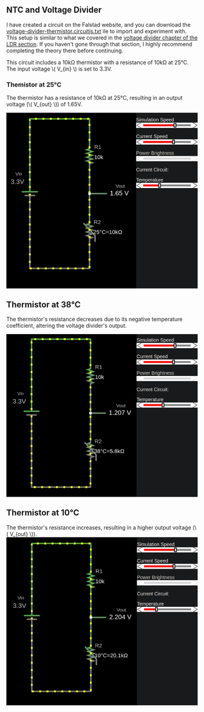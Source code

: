 ## NTC and Voltage Divider

I have created a circuit on the Falstad website, and you can download the [voltage-divider-thermistor.circuitjs.txt](./voltage-divider-thermistor.circuitjs.txt) ile to import and experiment with.   This setup is similar to what we covered in the [voltage divider chapter of the LDR section](../core-concepts/voltage-divider.md). If you haven't gone through that section, I highly recommend completing the theory there before continuing.


This circuit includes a 10kΩ thermistor with a resistance of 10kΩ at 25°C. The input voltage \\( V_{in} \\) is set to 3.3V.

### Themistor at 25°C
The thermistor has a resistance of 10kΩ at 25°C, resulting in an output voltage (\\( V_{out} \\)) of 1.65V.

<img style="display: block; margin: auto;" alt="pico2" src="./images/thermistor0.png"/>

## Thermistor at 38°C
The thermistor's resistance decreases due to its negative temperature coefficient, altering the voltage divider's output.

<img style="display: block; margin: auto;" alt="pico2" src="./images/thermistor1.png"/>

## Thermistor at 10°C
The thermistor's resistance increases, resulting in a higher output voltage (\\( V_{out} \\)).
<img style="display: block; margin: auto;" alt="pico2" src="./images/thermistor2.png"/>
